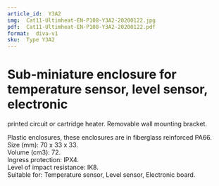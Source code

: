 ```yaml
---
article_id:  Y3A2
img:  Cat11-Ultimheat-EN-P108-Y3A2-20200122.jpg
pdf:  Cat11-Ultimheat-EN-P108-Y3A2-20200122.pdf
format:  diva-v1
sku:  Type Y3A2
---
```


# Sub-miniature enclosure for temperature sensor, level sensor, electronic 
printed circuit or cartridge heater. Removable wall mounting bracket.

Plastic enclosures, these enclosures are in fiberglass reinforced PA66.  
Size (mm): 70 x 33 x 33.  
Volume (cm3): 72.  
Ingress protection: IPX4.  
Level of impact resistance: IK8.  
Suitable for: Temperature sensor, Level sensor, Electronic board.  


